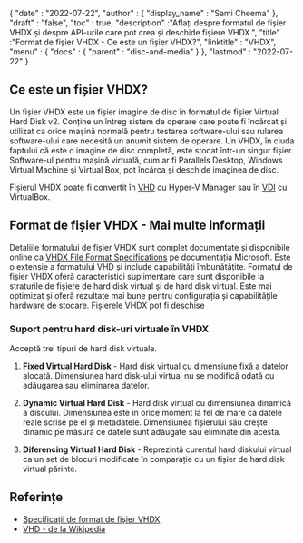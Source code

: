 {
  "date" : "2022-07-22",
  "author" : {
    "display_name" : "Sami Cheema"
},
  "draft" : "false",
   "toc" : true,
  "description" :"Aflați despre formatul de fișier VHDX și despre API-urile care pot crea și deschide fișiere VHDX.",
  "title" :"Format de fișier VHDX - Ce este un fișier VHDX?",
  "linktitle" : "VHDX",
  "menu" : {
    "docs" : {
      "parent" : "disc-and-media"
}
},
  "lastmod" : "2022-07-22"
}

## Ce este un fișier VHDX?

Un fișier VHDX este un fișier imagine de disc în formatul de fișier Virtual Hard Disk v2. Conține un întreg sistem de operare care poate fi încărcat și utilizat ca orice mașină normală pentru testarea software-ului sau rularea software-ului care necesită un anumit sistem de operare. Un VHDX, în ciuda faptului că este o imagine de disc completă, este stocat într-un singur fișier. Software-ul pentru mașină virtuală, cum ar fi Parallels Desktop, Windows Virtual Machine și Virtual Box, pot încărca și deschide imaginea de disc.

Fișierul VHDX poate fi convertit în [VHD](/ro/disc-and-media/vhd/) cu Hyper-V Manager sau în [VDI](/ro/disc-and-media/vdi/) cu VirtualBox.

## Format de fișier VHDX - Mai multe informații

Detaliile formatului de fișier VHDX sunt complet documentate și disponibile online ca [VHDX File Format Specifications](https://learn.microsoft.com/en-us/openspecs/windows_protocols/ms-vhdx/83e061f8-f6e2-4de1-91bd-5d518a43d477) pe documentația Microsoft. Este o extensie a formatului VHD și include capabilități îmbunătățite. Formatul de fișier VHDX oferă caracteristici suplimentare care sunt disponibile la straturile de fișiere de hard disk virtual și de hard disk virtual. Este mai optimizat și oferă rezultate mai bune pentru configurația și capabilitățile hardware de stocare. Fișierele VHDX pot fi deschise

### Suport pentru hard disk-uri virtuale în VHDX

Acceptă trei tipuri de hard disk virtuale.

1. **Fixed Virtual Hard Disk** - Hard disk virtual cu dimensiune fixă a datelor alocată. Dimensiunea hard disk-ului virtual nu se modifică odată cu adăugarea sau eliminarea datelor.

1. **Dynamic Virtual Hard Disk** - Hard disk virtual cu dimensiunea dinamică a discului. Dimensiunea este în orice moment la fel de mare ca datele reale scrise pe el și metadatele. Dimensiunea fișierului său crește dinamic pe măsură ce datele sunt adăugate sau eliminate din acesta.

1. **Diferencing Virtual Hard Disk** - Reprezintă curentul hard diskului virtual ca un set de blocuri modificate în comparație cu un fișier de hard disk virtual părinte.

## Referințe

* [Specificații de format de fișier VHDX](https://learn.microsoft.com/en-us/openspecs/windows_protocols/ms-vhdx/83e061f8-f6e2-4de1-91bd-5d518a43d477)
* [VHD - de la Wikipedia](https://en.wikipedia.org/wiki/VHD_(file_format))

